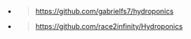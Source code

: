 * > https://github.com/gabrielfs7/hydroponics
* > https://github.com/race2infinity/Hydroponics
> 
> 
